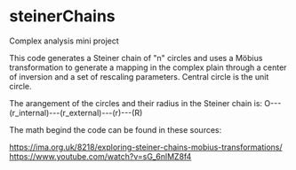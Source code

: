 # steinerChains
Complex analysis mini project

This code generates a Steiner chain of "n" circles and uses a Möbius transformation to generate a mapping in the complex plain through a center of inversion and a set of rescaling parameters. Central circle is the unit circle.  

The arangement of the circles and their radius in the Steiner chain is:
O---(r_internal)---(r_external)---(r)---(R)

The math begind the code can be found in these sources:

https://ima.org.uk/8218/exploring-steiner-chains-mobius-transformations/
https://www.youtube.com/watch?v=sG_6nlMZ8f4

